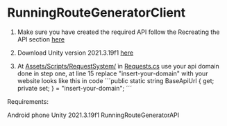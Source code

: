 # RunningRouteGeneratorClient

1. Make sure you have created the required API follow the Recreating the API section [here](https://github.com/eske4/RunningRouteGeneratorAPI)

2. Download Unity version 2021.3.19f1 [here](https://unity.com/releases/editor/whats-new/2021.3.19)

3. At [Assets/Scripts/RequestSystem/](Assets/Scripts/RequestSystem/) ìn [Requests.cs](Assets/Scripts/RequestSystem/Requests.cs) use your api domain
   done in step one, at line 15 replace "insert-your-domain" with your website looks like this in code ´´´public static string BaseApiUrl { get; private set; } = "insert-your-domain"; ´´´

Requirements:

Android phone
Unity 2021.3.19f1
RunningRouteGeneratorAPI
